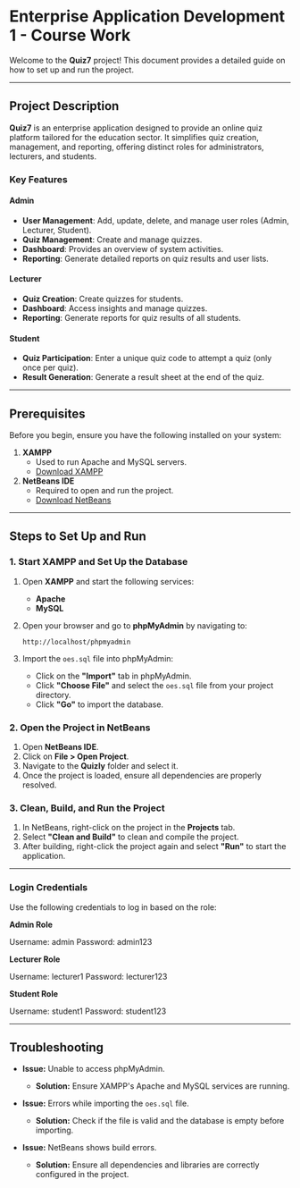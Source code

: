 # Enterprise Application Development 1 - Course Work

Welcome to the **Quiz7** project! This document provides a detailed guide on how to set up and run the project.

---

## Project Description

**Quiz7** is an enterprise application designed to provide an online quiz platform tailored for the education sector. It simplifies quiz creation, management, and reporting, offering distinct roles for administrators, lecturers, and students. 

### Key Features

#### **Admin**
- **User Management**: Add, update, delete, and manage user roles (Admin, Lecturer, Student).
- **Quiz Management**: Create and manage quizzes.
- **Dashboard**: Provides an overview of system activities.
- **Reporting**: Generate detailed reports on quiz results and user lists.

#### **Lecturer**
- **Quiz Creation**: Create quizzes for students.
- **Dashboard**: Access insights and manage quizzes.
- **Reporting**: Generate reports for quiz results of all students.

#### **Student**
- **Quiz Participation**: Enter a unique quiz code to attempt a quiz (only once per quiz).
- **Result Generation**: Generate a result sheet at the end of the quiz.

---

## Prerequisites

Before you begin, ensure you have the following installed on your system:

1. **XAMPP**
   - Used to run Apache and MySQL servers.
   - [Download XAMPP](https://www.apachefriends.org/download.html)
2. **NetBeans IDE**
   - Required to open and run the project.
   - [Download NetBeans](https://netbeans.apache.org/download/)

---

## Steps to Set Up and Run

### 1. Start XAMPP and Set Up the Database

1. Open **XAMPP** and start the following services:
   - **Apache**
   - **MySQL**

2. Open your browser and go to **phpMyAdmin** by navigating to:
   ```
   http://localhost/phpmyadmin
   ```

3. Import the `oes.sql` file into phpMyAdmin:
   - Click on the **"Import"** tab in phpMyAdmin.
   - Click **"Choose File"** and select the `oes.sql` file from your project directory.
   - Click **"Go"** to import the database.

### 2. Open the Project in NetBeans

1. Open **NetBeans IDE**.
2. Click on **File > Open Project**.
3. Navigate to the **Quizly** folder and select it.
4. Once the project is loaded, ensure all dependencies are properly resolved.

### 3. Clean, Build, and Run the Project

1. In NetBeans, right-click on the project in the **Projects** tab.
2. Select **"Clean and Build"** to clean and compile the project.
3. After building, right-click the project again and select **"Run"** to start the application.

---

### Login Credentials
Use the following credentials to log in based on the role:

**Admin Role**

Username: admin
Password: admin123

**Lecturer Role**

Username: lecturer1
Password: lecturer123

**Student Role**

Username: student1
Password: student123

---

## Troubleshooting

- **Issue:** Unable to access phpMyAdmin.
  - **Solution:** Ensure XAMPP's Apache and MySQL services are running.

- **Issue:** Errors while importing the `oes.sql` file.
  - **Solution:** Check if the file is valid and the database is empty before importing.

- **Issue:** NetBeans shows build errors.
  - **Solution:** Ensure all dependencies and libraries are correctly configured in the project.
